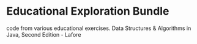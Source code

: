 Educational Exploration Bundle
============================

code from various educational exercises. 
Data Structures & Algorithms in Java, Second Edition - Lafore